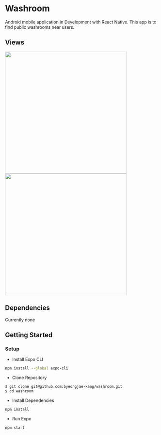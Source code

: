# Washroom

Android mobile application in Development with React Native. This app is to find public washrooms near users.

## Views

<!-- !["Login Page"](https://github.com/byeongjae-kang/washroom/blob/development/authpages/docs/Login.png)
!["Register Page"](https://github.com/byeongjae-kang/washroom/blob/development/authpages/docs/Register.png) -->
<img src="https://github.com/byeongjae-kang/washroom/blob/development/authpages/docs/Login.png" width="400"> <img src="https://github.com/byeongjae-kang/washroom/blob/development/authpages/docs/Register.png" width="400">


## Dependencies

Currently none

## Getting Started

### Setup

* Install Expo CLI 
```sh
npm install --global expo-cli
```

* Clone Repository
```sh
$ git clone git@github.com:byeongjae-kang/washroom.git
$ cd washroom
```

* Install Dependencies
```sh
npm install
```

* Run Expo
```sh
npm start
```

